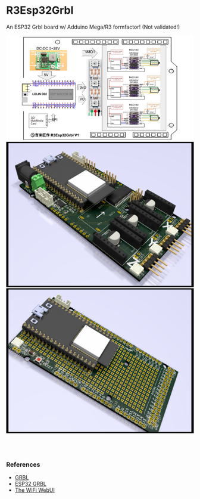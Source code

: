 # R3Esp32Grbl
An ESP32 Grbl board w/ Adduino Mega/R3 formfactor! (Not validated!)

![R3Esp32Grbl](R3ESP32Grbl_BlockDiagram.png) <br>
![3D Board](Hardware/Mega32Grbl.png)
![3D ProtoShield](Hardware/Mega32Shield.png)

<br>
<br>

### References
  - [GRBL](https://github.com/gnea/grbl/wiki) <br>
  - [ESP32 GRBL](https://github.com/bdring/Grbl_Esp32) <br>
  - [The WiFi WebUI](https://github.com/luc-github/ESP3D-WEBUI)
